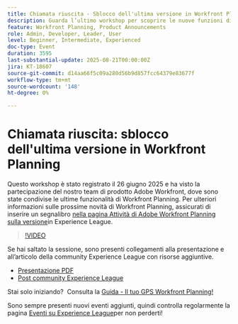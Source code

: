 ```yaml
---
title: Chiamata riuscita - Sblocco dell'ultima versione in Workfront Planning
description: Guarda l’ultimo workshop per scoprire le nuove funzioni di pianificazione di Workfront, informazioni approfondite sulla roadmap e risorse per aiutarti a pianificare con successo.
feature: Workfront Planning, Product Announcements
role: Admin, Developer, Leader, User
level: Beginner, Intermediate, Experienced
doc-type: Event
duration: 3595
last-substantial-update: 2025-08-21T00:00:00Z
jira: KT-18607
source-git-commit: d14aa66f5c09a280d56b9d857fcc64379e83677f
workflow-type: tm+mt
source-wordcount: '148'
ht-degree: 0%

---
```



# Chiamata riuscita: sblocco dell&#39;ultima versione in Workfront Planning

Questo workshop è stato registrato il 26 giugno 2025 e ha visto la partecipazione del nostro team di prodotto Adobe Workfront, dove sono state condivise le ultime funzionalità di Workfront Planning. Per ulteriori informazioni sulle prossime novità di Workfront Planning, assicurati di inserire un segnalibro [nella pagina Attività di Adobe Workfront Planning sulla versione](https://experienceleague.adobe.com/it/docs/workfront/using/product-announcements/product-releases/planning-release-activity/planning-release-activity-article-index)in Experience League. 

>[!VIDEO](https://video.tv.adobe.com/v/3469860/?learn=on&enablevpops)

Se hai saltato la sessione, sono presenti collegamenti alla presentazione e all’articolo della community Experience League con risorse aggiuntive.

* [Presentazione PDF](https://workfront-experience.s3.us-west-2.amazonaws.com/Training/Guides/Customer+Success+at+Scale/062625+Summoning+Success+-+Unlocking+the+Latest+in+Workfront+Planning.pdf)
* [Post community Experience League](https://experienceleaguecommunities.adobe.com/t5/workfront-discussions/event-follow-up-summoning-success-unlocking-the-latest-in/td-p/761676)

Stai solo iniziando?  Consulta la [Guida - Il tuo GPS Workfront Planning!](https://workfront-experience.s3.us-west-2.amazonaws.com/Training/Guides/Customer+Success+at+Scale/Workfront+Planning+Guidebook.pdf)

Sono sempre presenti nuovi eventi aggiunti, quindi controlla regolarmente la pagina [Eventi su Experience League](https://experienceleague.adobe.com/events/?lang=it&filters=Workfront)per non perderti!
